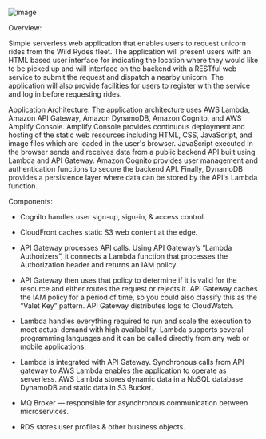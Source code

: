 
![image](https://user-images.githubusercontent.com/59709429/125682247-e4730e3f-93f2-4349-810b-cfdd4767afd6.png)

Overview:

Simple serverless web application that enables users to request unicorn rides from the Wild Rydes fleet. The application will present users with an HTML based user interface for indicating the location where they would like to be picked up and will interface on the backend with a RESTful web service to submit the request and dispatch a nearby unicorn. The application will also provide facilities for users to register with the service and log in before requesting rides.


Application Architecture:
The application architecture uses AWS Lambda, Amazon API Gateway, Amazon DynamoDB, Amazon Cognito, and AWS Amplify Console. Amplify Console provides continuous deployment and hosting of the static web resources including HTML, CSS, JavaScript, and image files which are loaded in the user's browser. JavaScript executed in the browser sends and receives data from a public backend API built using Lambda and API Gateway. Amazon Cognito provides user management and authentication functions to secure the backend API. Finally, DynamoDB provides a persistence layer where data can be stored by the API's Lambda function.

Components:
- Cognito handles user sign-up, sign-in, & access control.

- CloudFront caches static S3 web content at the edge.

- API Gateway processes API calls. Using API Gateway’s “Lambda Authorizers”, it connects a Lambda function that processes the Authorization header and returns an IAM policy.

- API Gateway then uses that policy to determine if it is valid for the resource and either routes the request or rejects it. API Gateway caches the IAM policy for a period of time, so you could also classify this as the “Valet Key” pattern. API Gateway distributes logs to CloudWatch.

- Lambda handles everything required to run and scale the execution to meet actual demand with high availability. Lambda supports several programming languages and it can be called directly from any web or mobile applications.

- Lambda is integrated with API Gateway. Synchronous calls from API gateway to AWS Lambda enables the application to operate as serverless. AWS Lambda stores dynamic data in a NoSQL database DynamoDB and static data in S3 Bucket.

- MQ Broker — responsible for asynchronous communication between microservices.

- RDS stores user profiles & other business objects.
